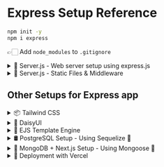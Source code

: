 # Express Setup Reference

```bash
npm init -y
npm i express
```

👉🏻 Add `node_modules` to `.gitignore`

<details>
<summary>📂 Server.js - Web server setup using express.js</summary>
<br/>

```js
const express = require('express'); // "require" the Express module
const app = express(); // obtain the "app" object
const HTTP_PORT = process.env.PORT || 8080; // assign a port

// start the server on the port and output a confirmation to the console
app.listen(HTTP_PORT, () => console.log(`server listening on: ${HTTP_PORT}`));
```
</details>
  
<details>
<summary>📂 Server.js - Static Files & Middleware</summary>
<br/>
  
```js
const path = require('path');
app.use(express.static(path.join(__dirname, 'public')));
app.use(express.json());
```

```js
res.sendFile(path.join(__dirname, 'views', 'home.html'));
```

```js
module.exports = app;
```

</details>

## Other Setups for Express app

<details>
<summary>📦 Tailwind CSS</summary>
<br/>
  
```bash
npm install -D tailwindcss
npx tailwindcss init
```

Update `tailwind.config.js`:

```js
module.exports = {
  content: ["./views/**/*.html"],
  theme: {
    extend: {},
  },
  plugins: [],
}
```

Update `package.json`:

```json
"scripts": {
  "tw:build": "tailwindcss build -i ./public/css/tailwind.css -o ./public/css/main.css"
}
```

Include in HTML:

```html
<link rel="stylesheet" href="/css/main.css" />
```

Build CSS:

```bash
npm run tw:build
```

</details>

<details>
<summary>🎨 DaisyUI</summary>
<br/>
  
```bash
npm i @tailwindcss/typography daisyui
```

Update plugins in `tailwind.config.js`:

```js
plugins: [require('@tailwindcss/typography'), require('daisyui')]
```

</details>

<details>
<summary> 📝 EJS Template Engine </summary>
<br/>
  
```bash
npm install ejs
```

In `server.js`:

```js
app.set('view engine', 'ejs');
```
</details>

<details>
<summary>🛢️ PostgreSQL Setup - Using Sequelize 🐘</summary>
<br/>

```bash
npm install sequelize pg pg-hstore
```

In `server.js`:

```js
const Sequelize = require('sequelize');
```
</details>

<details>
<summary>🍃 MongoDB + Next.js Setup - Using Mongoose 🌿</summary>
<br/>

### 📁 Recommended File/Folder Structure:

```
/server
  ├── config/
  │   └── db.js                 ← Mongoose connection setup
  ├── models/
  │   └── Site.js               ← Mongoose schema and model
  ├── controllers/
  │   └── siteController.js     ← Optional: DB logic abstraction
  ├── routes/
  │   └── siteRoutes.js         ← Express routes
  ├── server.js                 ← Express entry point
```

---

### 🔌 1. **Mongoose DB Connection Setup**

#### `server/config/db.js`

```js
const mongoose = require('mongoose');

const connectDB = async (connectionString) => {
  try {
    const conn = await mongoose.connect(connectionString);
    console.log(`MongoDB Connected: ${conn.connection.host}`);
  } catch (err) {
    console.error('MongoDB connection error:', err);
    throw err;
  }
};

module.exports = connectDB;
```


### 📄 2. **Mongoose Schema + Model**

#### `server/models/Site.js`

```js
const mongoose = require('mongoose');

const dateSchema = new mongoose.Schema({
  year: String,
  type: String,
});

const locationSchema = new mongoose.Schema({
  town: String,
  latitude: Number,
  longitude: Number,
});

const provinceOrTerritorySchema = new mongoose.Schema({
  code: String,
  name: String,
  type: String,
  region: String,
  capital: String,
});

const siteSchema = new mongoose.Schema({
  siteName: String,
  description: String,
  dates: [dateSchema],
  designated: Number,
  image: String,
  location: locationSchema,
  provinceOrTerritory: provinceOrTerritorySchema,
});

module.exports = mongoose.model('Site', siteSchema);
```


### 📦 3. **Database Access Layer (Optional Abstraction)**

#### `server/controllers/siteController.js`

```js
const Site = require('../models/Site');

exports.addSite = async (data) => {
  const newSite = new Site(data);
  return await newSite.save();
};

exports.getAllSites = async (filters, page, perPage) => {
  const query = {};

  if (filters.region) {
    query['provinceOrTerritory.region'] = new RegExp(filters.region, 'i');
  } else if (filters.provinceOrTerritoryName) {
    query['provinceOrTerritory.name'] = new RegExp(filters.provinceOrTerritoryName, 'i');
  } else if (filters.name) {
    query.siteName = new RegExp(filters.name, 'i');
  }

  if (+page && +perPage) {
    return await Site.find(query)
      .sort({ siteName: 1 })
      .skip((page - 1) * +perPage)
      .limit(+perPage)
      .exec();
  }

  throw new Error('page and perPage query parameters must be valid numbers');
};

exports.getSiteById = async (id) => {
  return await Site.findById(id);
};

exports.updateSite = async (id, data) => {
  return await Site.updateOne({ _id: id }, { $set: data });
};

exports.deleteSite = async (id) => {
  return await Site.deleteOne({ _id: id });
};
```


### 🚏 4. **Express Routes**

#### `server/routes/siteRoutes.js`

```js
const express = require('express');
const router = express.Router();
const siteController = require('../controllers/siteController');

router.post('/sites', async (req, res) => {
  try {
    const site = await siteController.addSite(req.body);
    res.status(201).json(site);
  } catch (err) {
    console.error(err);
    res.status(500).json({ error: 'Failed to add site' });
  }
});

router.get('/sites', async (req, res) => {
  try {
    const sites = await siteController.getAllSites(req.query, req.query.page, req.query.perPage);
    res.status(200).json(sites);
  } catch (err) {
    res.status(500).json({ error: err.message });
  }
});

router.get('/sites/:id', async (req, res) => {
  try {
    const site = await siteController.getSiteById(req.params.id);
    if (!site) return res.status(404).json({ message: 'Site not found' });
    res.status(200).json(site);
  } catch (err) {
    res.status(500).json({ error: 'Failed to fetch site' });
  }
});

router.put('/sites/:id', async (req, res) => {
  try {
    await siteController.updateSite(req.params.id, req.body);
    res.status(200).json({ message: 'Site updated successfully' });
  } catch (err) {
    res.status(500).json({ error: 'Failed to update site' });
  }
});

router.delete('/sites/:id', async (req, res) => {
  try {
    await siteController.deleteSite(req.params.id);
    res.status(204).end();
  } catch (err) {
    res.status(500).json({ error: 'Failed to delete site' });
  }
});

module.exports = router;
```


### 🚀 5. **Server Entry Point**

#### `server/server.js`

```js
const express = require('express');
const cors = require('cors');
require('dotenv').config();
const connectDB = require('./config/db');
const siteRoutes = require('./routes/siteRoutes');

const app = express();
const PORT = process.env.PORT || 8080;

app.use(cors());
app.use(express.json());

app.get('/', (req, res) => {
  res.json({ message: 'API Listening', developer: 'Divyanshu Dugar' });
});

app.use('/api', siteRoutes);

app.use((req, res) => {
  res.status(404).send('Resource Not Found!');
});

connectDB(process.env.MONGODB_CONN_STRING)
  .then(() => {
    app.listen(PORT, () => console.log(`Server running on port ${PORT}`));
  })
  .catch((err) => {
    console.error('Failed to connect to MongoDB:', err);
  });
```

### 💡 Notes:

* ✅ Use `.env` for `MONGODB_CONN_STRING`
* 🧠 Model naming: use **PascalCase** (`Site.js`) and schema naming as per MongoDB collections (`site`)
* 📂 Organize logic using folders: `models/`, `controllers/`, `routes/`, `config/`
* 🪝 Connect this Express API to Next.js client via `/api/sites`.

</details>
<details>
<summary>🚀 Deployment with Vercel</summary>
  
  <br/>
  
  <details>
  <summary>vercel.json</summary>
  <br/>
  
  ```json
  {
    "version": 2,
    "builds": [
      {
        "src": "server.js",
        "use": "@vercel/node",
        "config": { "includeFiles": ["dist/**"] }
      }
    ],
    "routes": [
      {
        "src": "/(.*)",
        "dest": "server.js"
      }
    ]
  }
  ```
  </details>

  <br/>
</details>
